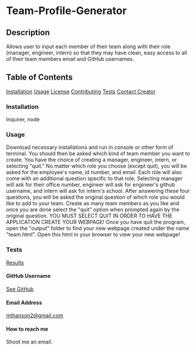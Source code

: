 # Team-Profile-Generator

  ## Description
  Allows user to input each member of their team along with their role (manager, engineer, intern) so that they may have clean, easy access to all of their team members email and GitHub usernames.
  
  ## Table of Contents
  [Installation](#installation)
  [Usage](usage)
  [License](license)
  [Contributing](contributing)
  [Tests](tests)
  [Contact Creator](contact-creator)
 
  ### Installation
  Inquirer, node
  
  ### Usage
  Download necessary installations and run in console or other form of terminal. You should then be asked which kind of team member you want to create. You have the choice of creating a manager, engineer, intern, or selecting "quit." No matter which role you choose (except quit), you will be asked for the employee's name, id number, and email. Each role will also come with an additional question specific to that role. Selecting manager will ask for their office number, engineer will ask for engineer's github username, and intern will ask for intern's school. After answering these four questions, you will be asked the original question of which role you would like to add to your team. Create as many team members as you like and once you are done select the "quit" option when prompted again by the original question. YOU MUST SELECT QUIT IN ORDER TO HAVE THE APPLICATION CREATE YOUR WEBPAGE! Once you have quit the program, open the "output" folder to find your new webpage created under the name "team.html". Open this html in your browser to view your new webpage!
  
  ### Tests
  [Results](./output/test.html)

  #### GitHub Username
  [See GitHub](https://github.com/maxhanson07)

  #### Email Address
  mthanson2@gmail.com

  #### How to reach me
  Shoot me an email.